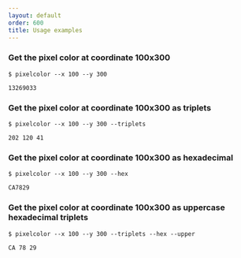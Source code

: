 ```yaml
---
layout: default
order: 600
title: Usage examples
---
```


### Get the pixel color at coordinate 100x300

```shell
$ pixelcolor --x 100 --y 300

13269033
```

### Get the pixel color at coordinate 100x300 as triplets

```shell
$ pixelcolor --x 100 --y 300 --triplets

202 120 41
```

### Get the pixel color at coordinate 100x300 as hexadecimal

```shell
$ pixelcolor --x 100 --y 300 --hex

CA7829
```

### Get the pixel color at coordinate 100x300 as uppercase hexadecimal triplets

```shell
$ pixelcolor --x 100 --y 300 --triplets --hex --upper

CA 78 29
```
